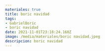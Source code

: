```yaml
---
materiales: true
title: boric navidad
tags:
- GabrielBoric
- boric navidad
date: 2021-11-01T23:18:24.160Z
image: /media/materiales/boric navidad.jpeg
descripcion: boric navidad
---
```

